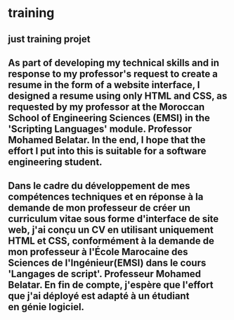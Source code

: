 # training
just training projet 
-------------------------------
As part of developing my technical skills and in response to my professor's request to create a resume in the form of a website interface, I designed a resume using only HTML and CSS, as requested by my professor at the Moroccan School of Engineering Sciences (EMSI) in the 'Scripting Languages' module. Professor Mohamed Belatar. In the end, I hope that the effort I put into this is suitable for a software engineering student.
-------------------------------
Dans le cadre du développement de mes compétences techniques et en réponse à la demande de mon professeur de créer un curriculum vitae sous forme d'interface de site web, j'ai conçu un CV en utilisant uniquement HTML et CSS, conformément à la demande de mon professeur à l'École Marocaine des Sciences de l'Ingénieur(EMSI) dans le cours 'Langages de script'. Professeur Mohamed Belatar. En fin de compte, j'espère que l'effort que j'ai déployé est adapté à un étudiant en génie logiciel.
-----------------------
